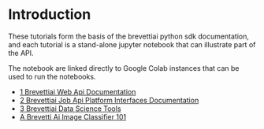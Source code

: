 # Introduction

These tutorials form the basis of the brevettiai python sdk documentation, and each tutorial is a stand-alone jupyter notebook that can illustrate part of the API.

The notebook are linked directly to Google Colab instances that can be used to run the notebooks.
* [1 Brevettiai Web Api Documentation](https://githubtocolab.com/brevettiai/brevettiai-docs/blob/master/src/developers/python-sdk-brevettiai/1_brevettiai_web_api_documentation.ipynb)
* [2 Brevettiai Job Api Platform Interfaces Documentation](https://githubtocolab.com/brevettiai/brevettiai-docs/blob/master/src/developers/python-sdk-brevettiai/2_brevettiai_job_api_platform_interfaces_documentation.ipynb)
* [3 Brevettiai Data Science Tools](https://githubtocolab.com/brevettiai/brevettiai-docs/blob/master/src/developers/python-sdk-brevettiai/3_brevettiai_data_science_tools.ipynb)
* [A Brevetti Ai Image Classifier 101](https://githubtocolab.com/brevettiai/brevettiai-docs/blob/master/src/developers/python-sdk-brevettiai/a_brevetti_AI_Image_classifier_101.ipynb)